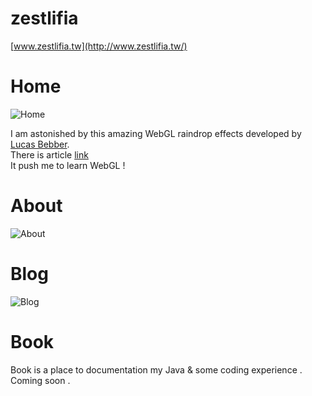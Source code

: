 # zestlifia  
[www.zestlifia.tw](http://www.zestlifia.tw/)

# Home
![Home](https://dl.dropboxusercontent.com/u/47510080/zestlifia/home.png)  

I am astonished by this amazing WebGL raindrop effects developed by [Lucas Bebber](https://twitter.com/lucasbebber).  
There is article [link](http://tympanus.net/codrops/2015/11/04/rain-water-effect-experiments/)  
It push me to learn WebGL !

# About  
![About](https://dl.dropboxusercontent.com/u/47510080/zestlifia/about.png)

# Blog  
![Blog](https://dl.dropboxusercontent.com/u/47510080/zestlifia/blog.png)

# Book  
Book is a place to documentation my Java & some coding experience .
Coming soon .
